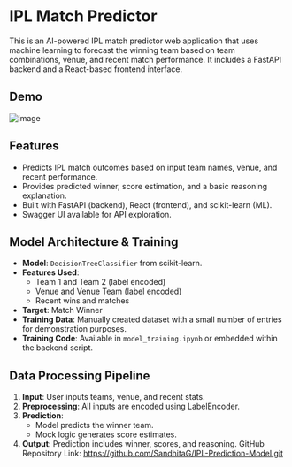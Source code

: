# IPL Match Predictor

This is an AI-powered IPL match predictor web application that uses machine learning to forecast the winning team based on team combinations, venue, and recent match performance. 
It includes a FastAPI backend and a React-based frontend interface.
## Demo
![image](https://github.com/user-attachments/assets/0b80e5d8-e14c-47fe-a9bb-1f16b763ec3c)

## Features
- Predicts IPL match outcomes based on input team names, venue, and recent performance.
- Provides predicted winner, score estimation, and a basic reasoning explanation.
- Built with FastAPI (backend), React (frontend), and scikit-learn (ML).
- Swagger UI available for API exploration.

## Model Architecture & Training

- **Model**: `DecisionTreeClassifier` from scikit-learn.
- **Features Used**:
  - Team 1 and Team 2 (label encoded)
  - Venue and Venue Team (label encoded)
  - Recent wins and matches
- **Target**: Match Winner
- **Training Data**: Manually created dataset with a small number of entries for demonstration purposes.
- **Training Code**: Available in `model_training.ipynb` or embedded within the backend script.


## Data Processing Pipeline

1. **Input**: User inputs teams, venue, and recent stats.
2. **Preprocessing**: All inputs are encoded using LabelEncoder.
3. **Prediction**:
   - Model predicts the winner team.
   - Mock logic generates score estimates.
4. **Output**: Prediction includes winner, scores, and reasoning.
GitHub Repository Link:
https://github.com/SandhitaG/IPL-Prediction-Model.git


